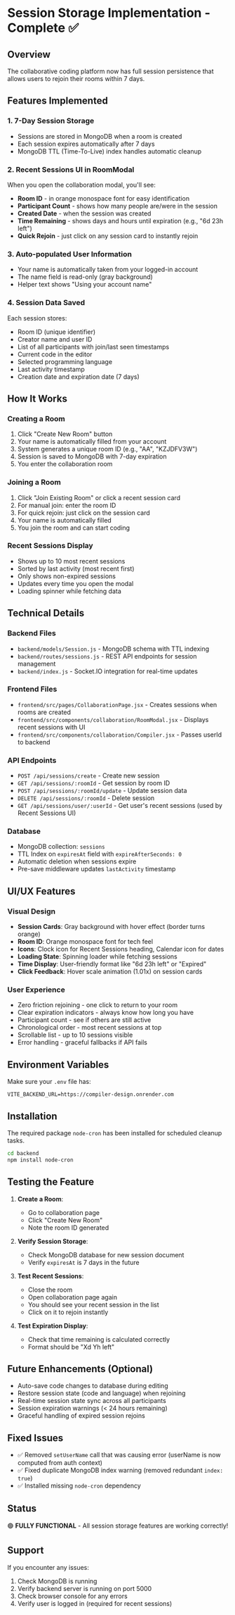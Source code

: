 # Session Storage Implementation - Complete ✅

## Overview
The collaborative coding platform now has full session persistence that allows users to rejoin their rooms within 7 days.

## Features Implemented

### 1. 7-Day Session Storage
- Sessions are stored in MongoDB when a room is created
- Each session expires automatically after 7 days
- MongoDB TTL (Time-To-Live) index handles automatic cleanup

### 2. Recent Sessions UI in RoomModal
When you open the collaboration modal, you'll see:
- **Room ID** - in orange monospace font for easy identification
- **Participant Count** - shows how many people are/were in the session
- **Created Date** - when the session was created
- **Time Remaining** - shows days and hours until expiration (e.g., "6d 23h left")
- **Quick Rejoin** - just click on any session card to instantly rejoin

### 3. Auto-populated User Information
- Your name is automatically taken from your logged-in account
- The name field is read-only (gray background)
- Helper text shows "Using your account name"

### 4. Session Data Saved
Each session stores:
- Room ID (unique identifier)
- Creator name and user ID
- List of all participants with join/last seen timestamps
- Current code in the editor
- Selected programming language
- Last activity timestamp
- Creation date and expiration date (7 days)

## How It Works

### Creating a Room
1. Click "Create New Room" button
2. Your name is automatically filled from your account
3. System generates a unique room ID (e.g., "AA", "KZJDFV3W")
4. Session is saved to MongoDB with 7-day expiration
5. You enter the collaboration room

### Joining a Room
1. Click "Join Existing Room" or click a recent session card
2. For manual join: enter the room ID
3. For quick rejoin: just click on the session card
4. Your name is automatically filled
5. You join the room and can start coding

### Recent Sessions Display
- Shows up to 10 most recent sessions
- Sorted by last activity (most recent first)
- Only shows non-expired sessions
- Updates every time you open the modal
- Loading spinner while fetching data

## Technical Details

### Backend Files
- `backend/models/Session.js` - MongoDB schema with TTL indexing
- `backend/routes/sessions.js` - REST API endpoints for session management
- `backend/index.js` - Socket.IO integration for real-time updates

### Frontend Files
- `frontend/src/pages/CollaborationPage.jsx` - Creates sessions when rooms are created
- `frontend/src/components/collaboration/RoomModal.jsx` - Displays recent sessions with UI
- `frontend/src/components/collaboration/Compiler.jsx` - Passes userId to backend

### API Endpoints
- `POST /api/sessions/create` - Create new session
- `GET /api/sessions/:roomId` - Get session by room ID
- `POST /api/sessions/:roomId/update` - Update session data
- `DELETE /api/sessions/:roomId` - Delete session
- `GET /api/sessions/user/:userId` - Get user's recent sessions (used by Recent Sessions UI)

### Database
- MongoDB collection: `sessions`
- TTL Index on `expiresAt` field with `expireAfterSeconds: 0`
- Automatic deletion when sessions expire
- Pre-save middleware updates `lastActivity` timestamp

## UI/UX Features

### Visual Design
- **Session Cards**: Gray background with hover effect (border turns orange)
- **Room ID**: Orange monospace font for tech feel
- **Icons**: Clock icon for Recent Sessions heading, Calendar icon for dates
- **Loading State**: Spinning loader while fetching sessions
- **Time Display**: User-friendly format like "6d 23h left" or "Expired"
- **Click Feedback**: Hover scale animation (1.01x) on session cards

### User Experience
- Zero friction rejoining - one click to return to your room
- Clear expiration indicators - always know how long you have
- Participant count - see if others are still active
- Chronological order - most recent sessions at top
- Scrollable list - up to 10 sessions visible
- Error handling - graceful fallbacks if API fails

## Environment Variables
Make sure your `.env` file has:
```
VITE_BACKEND_URL=https://compiler-design.onrender.com
```

## Installation
The required package `node-cron` has been installed for scheduled cleanup tasks.

```bash
cd backend
npm install node-cron
```

## Testing the Feature

1. **Create a Room**:
   - Go to collaboration page
   - Click "Create New Room"
   - Note the room ID generated

2. **Verify Session Storage**:
   - Check MongoDB database for new session document
   - Verify `expiresAt` is 7 days in the future

3. **Test Recent Sessions**:
   - Close the room
   - Open collaboration page again
   - You should see your recent session in the list
   - Click on it to rejoin instantly

4. **Test Expiration Display**:
   - Check that time remaining is calculated correctly
   - Format should be "Xd Yh left"

## Future Enhancements (Optional)
- Auto-save code changes to database during editing
- Restore session state (code and language) when rejoining
- Real-time session state sync across all participants
- Session expiration warnings (< 24 hours remaining)
- Graceful handling of expired session rejoins

## Fixed Issues
- ✅ Removed `setUserName` call that was causing error (userName is now computed from auth context)
- ✅ Fixed duplicate MongoDB index warning (removed redundant `index: true`)
- ✅ Installed missing `node-cron` dependency

## Status
🟢 **FULLY FUNCTIONAL** - All session storage features are working correctly!

## Support
If you encounter any issues:
1. Check MongoDB is running
2. Verify backend server is running on port 5000
3. Check browser console for any errors
4. Verify user is logged in (required for recent sessions)
